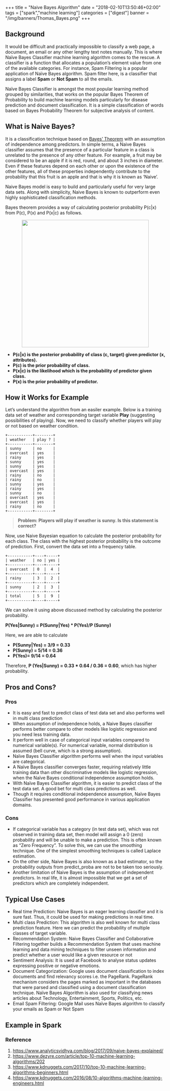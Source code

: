 +++
title = "Naive Bayes Algorithm"
date = "2018-02-10T13:50:46+02:00"
tags = ["spark","machine learning"]
categories = ["digest"]
banner = "/img/banners/Thomas_Bayes.png"
+++
## Background
It would be difficult and practically impossible to classify a web page, a document, an email or any other lengthy text notes manually. This is where Naïve Bayes Classifier machine learning algorithm comes to the rescue. A classifier is a function that allocates a population’s element value from one of the available categories. For instance, Spam Filtering is a popular application of Naïve Bayes algorithm. Spam filter here, is a classifier that assigns a label **Spam** or **Not Spam** to all the emails.

Naïve Bayes Classifier is amongst the most popular learning method grouped by similarities, that works on the popular Bayes Theorem of Probability to build machine learning models particularly for disease prediction and document classification. It is a simple classification of words based on Bayes Probability Theorem for subjective analysis of content.

## What is Naive Bayes?
It is a classification technique based on [Bayes’ Theorem](https://en.wikipedia.org/wiki/Bayes%27_theorem) with an assumption of independence among predictors. In simple terms, a Naive Bayes classifier assumes that the presence of a particular feature in a class is unrelated to the presence of any other feature. For example, a fruit may be considered to be an apple if it is red, round, and about 3 inches in diameter. Even if these features depend on each other or upon the existence of the other features, all of these properties independently contribute to the probability that this fruit is an apple and that is why it is known as ‘Naive’.

Naive Bayes model is easy to build and particularly useful for very large data sets. Along with simplicity, Naive Bayes is known to outperform even highly sophisticated classification methods.

Bayes theorem provides a way of calculating posterior probability P(c|x) from P(c), P(x) and P(x|c) as follows.

<p align="center"><img src="https://s3.ap-south-1.amazonaws.com/techleer/204.png" width="400"></p>

* **P(c|x) is the posterior probability of class (c, target) given predictor (x, attributes).**
* **P\(c) is the prior probability of class.**
* **P(x|c) is the likelihood which is the probability of predictor given class.**
* **P(x) is the prior probability of predictor.**

## How it Works for Example
Let’s understand the algorithm from an easiler example. Below is a training data set of weather and corresponding target variable **Play** (suggesting possibilities of playing). Now, we need to classify whether players will play or not based on weather condition.
```
+-----------+--------+
| weather   | play ? |
+-----------+--------+
| sunny     | no     |
| overcast  | yes    |
| rainy     | yes    |
| sunny     | yes    |
| sunny     | yes    |
| overcast  | yes    |
| rainy     | no     |
| rainy     | no     |
| sunny     | yes    |
| rainy     | yes    |
| sunny     | no     |
| overcast  | yes    |
| overcast  | yes    |
| rainy     | no     |
+-----------+--------+
```
> **Problem: Players will play if weather is sunny. Is this statement is correct?**

Now, use Naive Bayesian equation to calculate the posterior probability for each class. The class with the highest posterior probability is the outcome of prediction. First, convert the data set into a frequency table.
```
+-----------+----+-----+
| weather   | no | yes | 
+-----------+----+-----+
| overcast  | 0  |  4  |
+-----------+----+-----+
| rainy     | 3  |  2  |
+-----------+----+-----+
| sunny     | 2  |  3  |
+-----------+----+-----+
| total     | 5  |  9  |
+-----------+----+-----+
```

We can solve it using above discussed method by calculating the posterior probability.

**P(Yes|Sunny) = P(Sunny|Yes) * P(Yes)/P (Sunny)**

Here, we are able to calculate 

* **P(Sunny|Yes) = 3/9 = 0.33**
* **P(Sunny) = 5/14 = 0.36**
* **P(Yes)= 9/14 = 0.64**

Therefore, **P (Yes|Sunny) = 0.33 * 0.64 / 0.36 = 0.60**, which has higher probability.

## Pros and Cons?
### Pros
* It is easy and fast to predict class of test data set and also performs well in multi class prediction
* When assumption of independence holds, a Naive Bayes classifier performs better compare to other models like logistic regression and you need less training data.
* It perform well in case of categorical input variables compared to numerical variable(s). For numerical variable, normal distribution is assumed (bell curve, which is a strong assumption).
* Naïve Bayes Classifier algorithm performs well when the input variables are categorical.
* A Naïve Bayes classifier converges faster, requiring relatively little training data than other discriminative models like logistic regression, when the Naïve Bayes conditional independence assumption holds.
* With Naïve Bayes Classifier algorithm, it is easier to predict class of the test data set. A good bet for multi class predictions as well.
* Though it requires conditional independence assumption, Naïve Bayes Classifier has presented good performance in various application domains.

### Cons
* If categorical variable has a category (in test data set), which was not observed in training data set, then model will assign a 0 (zero) probability and will be unable to make a prediction. This is often known as “Zero Frequency”. To solve this, we can use the smoothing technique. One of the simplest smoothing techniques is called Laplace estimation.
* On the other side, Naive Bayes is also known as a bad estimator, so the probability outputs from predict_proba are not to be taken too seriously.
* Another limitation of Naive Bayes is the assumption of independent predictors. In real life, it is almost impossible that we get a set of predictors which are completely independent.
 

## Typical Use Cases
* Real time Prediction: Naive Bayes is an eager learning classifier and it is sure fast. Thus, it could be used for making predictions in real time.
* Multi class Prediction: This algorithm is also well known for multi class prediction feature. Here we can predict the probability of multiple classes of target variable.
* Recommendation System: Naive Bayes Classifier and Collaborative Filtering together builds a Recommendation System that uses machine learning and data mining techniques to filter unseen information and predict whether a user would like a given resource or not
* Sentiment Analysis: It is used at Facebook to analyse status updates expressing positive or negative emotions.
* Document Categorization: Google uses document classification to index documents and find relevancy scores i.e. the PageRank. PageRank mechanism considers the pages marked as important in the databases that were parsed and classified using a document classification technique. Naïve Bayes Algorithm is also used for classifying news articles about Technology, Entertainment, Sports, Politics, etc.
* Email Spam Filtering: Google Mail uses Naïve Bayes algorithm to classify your emails as Spam or Not Spam

## Example in Spark


### Reference
1. https://www.analyticsvidhya.com/blog/2017/09/naive-bayes-explained/
1. https://www.dezyre.com/article/top-10-machine-learning-algorithms/202
1. https://www.kdnuggets.com/2017/10/top-10-machine-learning-algorithms-beginners.html
1. https://www.kdnuggets.com/2016/08/10-algorithms-machine-learning-engineers.html